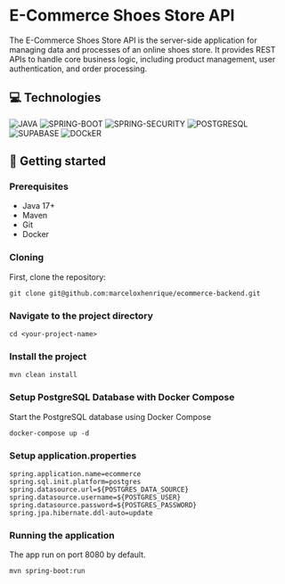 [JAVA]: https://img.shields.io/badge/Java-%23ED8B00.svg?logo=openjdk&logoColor=white
[SPRING-BOOT]: https://img.shields.io/badge/Spring%20Boot-6DB33F?logo=springboot&logoColor=fff
[SPRING-SECURITY]: https://img.shields.io/badge/Spring_Security-6DB33F?logo=Spring-Security&logoColor=white
[POSTGRESQL]: https://img.shields.io/badge/PostgreSQL-316192?logo=postgresql&logoColor=white
[SUPABASE]: https://img.shields.io/badge/Supabase-3FCF8E?logo=supabase&logoColor=fff
[DOCKER]: https://img.shields.io/badge/Docker-2496ED?logo=docker&logoColor=fff

<h1 style="font-weight: bold;">E-Commerce Shoes Store API</h1>

<p>The E-Commerce Shoes Store API is the server-side application for managing data and processes of an online shoes store. It provides REST APIs to handle core business logic, including product management, user authentication, and order processing.</p>

<h2 id="technologies">💻 Technologies</h2>

![JAVA]
![SPRING-BOOT]
![SPRING-SECURITY]
![POSTGRESQL]
![SUPABASE]
![DOCkER]

<h2 id="started">🚀 Getting started</h2>

<h3>Prerequisites</h3>

- Java 17+
- Maven
- Git
- Docker

<h3>Cloning</h3>

First, clone the repository:

```shell
git clone git@github.com:marceloxhenrique/ecommerce-backend.git
```

<h3>Navigate to the project directory</h3>

```shell
cd <your-project-name>
```

<h3>Install the project</h3>

```shell
mvn clean install
```

<h3>Setup PostgreSQL Database with Docker Compose</h3>

<p>Start the PostgreSQL database using Docker Compose</p>

```shell
docker-compose up -d
```

<h3>Setup application.properties</h3>

```shell
spring.application.name=ecommerce
spring.sql.init.platform=postgres
spring.datasource.url=${POSTGRES_DATA_SOURCE}
spring.datasource.username=${POSTGRES_USER}
spring.datasource.password=${POSTGRES_PASSWORD}
spring.jpa.hibernate.ddl-auto=update
```

<h3>Running the application</h3>

<p>The app run on port 8080 by default.</p>

```shell
mvn spring-boot:run
```
